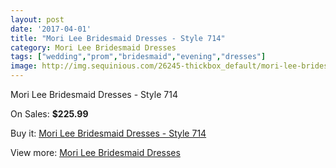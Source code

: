 ```yaml
---
layout: post
date: '2017-04-01'
title: "Mori Lee Bridesmaid Dresses - Style 714"
category: Mori Lee Bridesmaid Dresses
tags: ["wedding","prom","bridesmaid","evening","dresses"]
image: http://img.sequinious.com/26245-thickbox_default/mori-lee-bridesmaid-dresses-style-714.jpg
---
```

Mori Lee Bridesmaid Dresses - Style 714

On Sales: **$225.99**
<a href="https://www.sequinious.com/mori-lee-bridesmaid-dresses/10754-mori-lee-bridesmaid-dresses-style-714.html"><amp-img layout="responsive" width="600" height="600" src="//img.sequinious.com/26245-thickbox_default/mori-lee-bridesmaid-dresses-style-714.jpg" alt="Mori Lee Bridesmaid Dresses - Style 714 0" /></a>
<a href="https://www.sequinious.com/mori-lee-bridesmaid-dresses/10754-mori-lee-bridesmaid-dresses-style-714.html"><amp-img layout="responsive" width="600" height="600" src="//img.sequinious.com/26249-thickbox_default/mori-lee-bridesmaid-dresses-style-714.jpg" alt="Mori Lee Bridesmaid Dresses - Style 714 1" /></a>
<a href="https://www.sequinious.com/mori-lee-bridesmaid-dresses/10754-mori-lee-bridesmaid-dresses-style-714.html"><amp-img layout="responsive" width="600" height="600" src="//img.sequinious.com/26248-thickbox_default/mori-lee-bridesmaid-dresses-style-714.jpg" alt="Mori Lee Bridesmaid Dresses - Style 714 2" /></a>
<a href="https://www.sequinious.com/mori-lee-bridesmaid-dresses/10754-mori-lee-bridesmaid-dresses-style-714.html"><amp-img layout="responsive" width="600" height="600" src="//img.sequinious.com/26247-thickbox_default/mori-lee-bridesmaid-dresses-style-714.jpg" alt="Mori Lee Bridesmaid Dresses - Style 714 3" /></a>
<a href="https://www.sequinious.com/mori-lee-bridesmaid-dresses/10754-mori-lee-bridesmaid-dresses-style-714.html"><amp-img layout="responsive" width="600" height="600" src="//img.sequinious.com/26246-thickbox_default/mori-lee-bridesmaid-dresses-style-714.jpg" alt="Mori Lee Bridesmaid Dresses - Style 714 4" /></a>

Buy it: [Mori Lee Bridesmaid Dresses - Style 714](https://www.sequinious.com/mori-lee-bridesmaid-dresses/10754-mori-lee-bridesmaid-dresses-style-714.html "Mori Lee Bridesmaid Dresses - Style 714")

View more: [Mori Lee Bridesmaid Dresses](https://www.sequinious.com/43-mori-lee-bridesmaid-dresses "Mori Lee Bridesmaid Dresses")